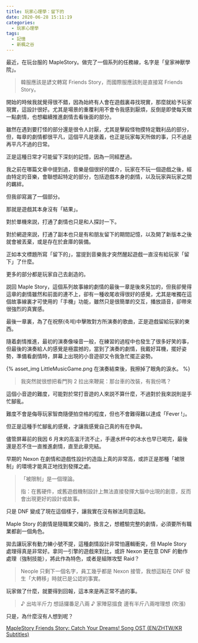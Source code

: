 ```yaml
---
title: 玩家心理學：留下的
date: 2020-06-28 15:11:19
categories: 
  - 玩家心理學
tags:
  - 記憶
  - 新楓之谷
---
```


最近，在玩台服的 MapleStory。做完了一個系列的任務線，名字是「皇家神獸學院」。

> 韓服應該是諺文轉寫 Friends Story，而國際服應該則是直接寫 Friends Story。

開始的時候我就覺得很不錯，因為始終有人會在遊戲裏尋找現實，那麼就給予玩家現實，這設計很好。尤其是場景的重覆利用不會令我感到厭煩，反倒是即使每天做一點劇情，也想繼續推進劇情去看後面的部分。

<!-- more -->

雖然在遇到要打怪的部分還是很令人討厭，尤其是擊殺怪物摸特定戰利品的部分，但，每章的劇情都很平凡，這個平凡是褒義，也正是玩家每天所做的事，只不過是再平凡不過的日常。

正是這種日常才可能留下深刻的記憶，因為一同經歷過。

我之前在哪篇文章中提到過，音樂是個很好的媒介，玩家在不玩一個遊戲之後，經由特定的音樂，會聯想起特定的部分，包括遊戲本身的劇情，以及玩家與玩家之間的羈絆。

但我卻寫漏了一個部分。

那就是遊戲其本身沒有「結果」。

對於單機來説，打通了劇情也只是和人探討一下。

對於網遊來説，打通了副本也只是有和朋友留下的期間記憶，以及開了新版本之後就會被丟棄，或是存在於倉庫的裝備。

正如本文標題所寫「留下的」，當提到音樂我才突然醒起遊戲一直沒有給玩家「留下」了什麼。

更多的部分都是玩家自己去創造的。

説回 Maple Story，這個系列故事線的劇情的最後一章是後來另加的，但我卻覺得這章的劇情雖然和前面的連不上，卻有一種收尾收得很好的感覺，尤其是唯獨在這個故事線裏才可使用的「手機」功能，雖然只是很簡單的交互，播放語音，卻帶來很強烈的真實感。

最後一章裏，為了在祝祭(축제)中擊敗對方所演奏的歌曲，正是遊戲留給玩家的東西。

隨着劇情推進，最初的演奏像噪音一般，在練習的過程中也發生了很多好笑的事，但最後的演奏給人的感覺是極震撼的，當到了演奏的劇情，我戴好耳機，擺好姿勢，準備看劇情時，屏幕上出現的小音遊卻又令我急忙擺正姿勢。

{% asset_img LittleMusicGame.png 在演奏結束後，我擦掉了眼角的淚水。 %}

> 我突然就很想把看門狗 2 拉出來鞭屍：那台車的改裝，有我份嗎？

這個小音遊的難度，可能對於常打音遊的人來説不算什麼，不過對於我來説則是手忙腳亂。

難度不會是侮辱玩家智商隨便拍空格的程度，但也不會難得難以達成「Fever !」。

但正是這種手忙腳亂的感覺，才讓我感覺自己真的有在參與。

儘管屏幕前的我因 6 月末的高溫汗流不止，手邊水杯中的冰水也早已喝完，最後還是忍不住一直推進劇情，直至此章完結。

早期的 Nexon 在劇情和遊戲性設計的造詣上真的非常高，或許正是那種「被限制」的環境才能真正地找到發揮之處。

> 「被限制」是一個理論。
>
> 指：在舊硬件，或舊遊戲機制設計上無法直接發揮大腦中出現的創意，反而會出現更好的設計或故事。

只是 DNF 變成了現在這個樣子，讓我實在沒有辦法同意這點。

Maple Story 的劇情是隨職業交織的，換言之，想體驗完整的劇情，必須要所有職業都創一個角色。

拋去讓玩家有動力練小號不提，這種劇情設計非常怕邏輯衝突，但 Maple Story 處理得真是非常好。拿同一引擎的遊戲來對比，或許 Nexon 更在意 DNF 的動作處理（強制技能），將此作為特色，或者是組隊攻堅 Raid？

> Neople 只剩下一個名字，員工幾乎都是 Nexon 接管，我想這點在 DNF 發生「大轉移」時就已是公認的事實。

玩家做了什麼，就要得到回報，這本來是再正常不過的事。

> ♪ 出咗半斤力 想話攞番足八兩
> ♪ 家陣惡搵食 邊有半斤八兩咁理想 (吹漲)

只是，為什麼沒有人想到呢？

[MapleStory Friends Story: Catch Your Dreams! Song OST (EN/ZHTW/KR Subtitles)](https://www.youtube.com/watch?v=XriKw8bUOIA)

